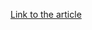 [Link to the article](https://cybersecuritynews.com/beware-of-phishing-email-from-kimusky-hackers/)
